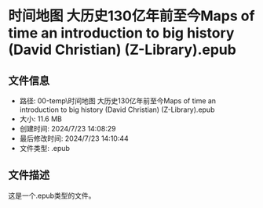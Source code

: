 ﻿# 时间地图 大历史130亿年前至今Maps of time an introduction to big history (David Christian) (Z-Library).epub

## 文件信息
- 路径: 00-temp\时间地图 大历史130亿年前至今Maps of time an introduction to big history (David Christian) (Z-Library).epub
- 大小: 11.6 MB
- 创建时间: 2024/7/23 14:08:29
- 最后修改时间: 2024/7/23 14:10:44
- 文件类型: .epub

## 文件描述
这是一个.epub类型的文件。

